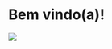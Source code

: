 <h1>Bem vindo(a)!</h1>
<picture>
<img src="https://github-readme-stats.vercel.app/api?username=jpedro-assis&show_icons=true" />
</picture>
